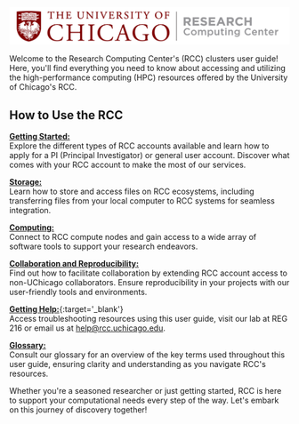 <p align='center'>
<img src='img/rcc_logo.png'
width='650'
alt='Research Computing Center logo'/>
</p>
Welcome to the Research Computing Center's (RCC) clusters user guide! Here, you'll find everything you need to know about accessing and utilizing the high-performance computing (HPC) resources offered by the University of Chicago's RCC.

## How to Use the RCC

[**Getting Started:**](101/accounts.md)  
Explore the different types of RCC accounts available and learn how to apply for a PI (Principal Investigator) or general user account. Discover what comes with your RCC account to make the most of our services. 

[**Storage:**](101/connecting.md)      
Learn how to store and access files on RCC ecosystems, including transferring files from your local computer to RCC systems for seamless integration.

[**Computing:**](101/ecosystems.md)   
Connect to RCC compute nodes and gain access to a wide array of software tools to support your research endeavors.

[**Collaboration and Reproducibility:**](101/connecting.md)   
Find out how to facilitate collaboration by extending RCC account access to non-UChicago collaborators. Ensure reproducibility in your projects with our user-friendly tools and environments.

[**Getting Help:**](https://rcc.uchicago.edu/support-and-services/consulting-and-technical-support){:target='_blank'}  
Access troubleshooting resources using this user guide, visit our lab at REG 216 or email us at help@rcc.uchicago.edu. 

[**Glossary:**](101/glossary.md)  
Consult our glossary for an overview of the key terms used throughout this user guide, ensuring clarity and understanding as you navigate RCC's resources. 

Whether you're a seasoned researcher or just getting started, RCC is here to support your computational needs every step of the way. Let's embark on this journey of discovery together! 